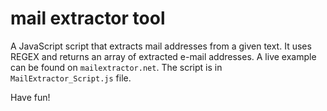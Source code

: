 # mail extractor tool
A JavaScript script that extracts mail addresses from a given text. It uses REGEX and returns an array of extracted e-mail addresses. A live example can be found on `mailextractor.net`. The script is in `MailExtractor_Script.js` file.

Have fun!

